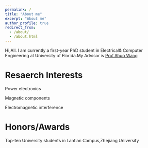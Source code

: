 ```yaml
---
permalink: /
title: "About me"
excerpt: "About me"
author_profile: true
redirect_from: 
  - /about/
  - /about.html
---
```


Hi,All. I am currently a first-year PhD student in Electrical& Computer Engineering at University of Florida.My Advisor is [Prof.Shuo Wang](https://news.ece.ufl.edu/2018/12/05/shuo-wang-elevated-to-ieee-fellow/)

Resaerch Interests
======
Power electronics

Magnetic components

Electromagnetic interference

Honors/Awards
======
Top-ten University students in Lantian Campus,Zhejiang University


